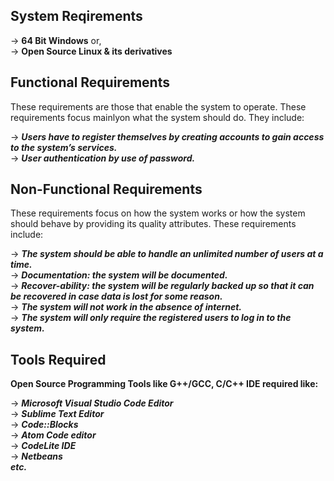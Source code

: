 ## System Reqirements

-> **64 Bit Windows** or, <br />
-> **Open Source Linux & its derivatives**

## Functional Requirements

These requirements are those that enable the system to operate. These requirements focus mainlyon what the system should do. They include: <br /> 

-> ***Users have to register themselves by creating accounts to gain access to the system’s services. <br />***
-> ***User authentication by use of password.***

## Non-Functional Requirements

These requirements focus on how the system works or how the system should behave by providing its quality attributes. These requirements include:<br />

-> ***The system should be able to handle an unlimited number of users at a time.***<br /> 
-> ***Documentation: the system will be documented.***<br />
-> ***Recover-ability: the system will be regularly backed up so that it can be recovered in case data is lost for some reason.***<br />
-> ***The system will not work in the absence of internet.***<br />
-> ***The system will only require the registered users to log in to the system.***<br />

## Tools Required

**Open Source Programming Tools like G++/GCC, C/C++ IDE required like:**<br />

-> ***Microsoft Visual Studio Code Editor***<br />
-> ***Sublime Text Editor***<br />
-> ***Code::Blocks***<br />
-> ***Atom Code editor***<br />
-> ***CodeLite IDE***<br />
-> ***Netbeans***<br /> 
***etc.***
